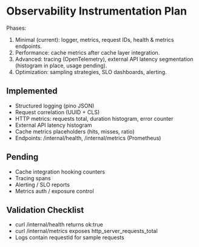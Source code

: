 # Observability Instrumentation Plan

Phases:
1. Minimal (current): logger, metrics, request IDs, health & metrics endpoints.
2. Performance: cache metrics after cache layer integration.
3. Advanced: tracing (OpenTelemetry), external API latency segmentation (histogram in place, usage pending).
4. Optimization: sampling strategies, SLO dashboards, alerting.

## Implemented
- Structured logging (pino JSON)
- Request correlation (UUID + CLS)
- HTTP metrics: requests total, duration histogram, error counter
- External API latency histogram
- Cache metrics placeholders (hits, misses, ratio)
- Endpoints: /internal/health, /internal/metrics (Prometheus)

## Pending
- Cache integration hooking counters
- Tracing spans
- Alerting / SLO reports
- Metrics auth / exposure control

## Validation Checklist
- curl /internal/health returns ok:true
- curl /internal/metrics exposes http_server_requests_total
- Logs contain requestId for sample requests